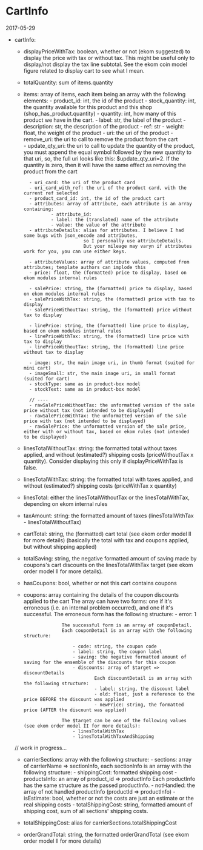CartInfo
============
2017-05-29



- cartInfo:
    - displayPriceWithTax: boolean, whether or not (ekom suggested) to display the price with tax or without tax.
                        This might be useful only to display/not display the tax line subtotal.
                        See the ekom coin model figure related to display cart to see what I mean.
                        
    - totalQuantity: sum of items.quantity
    - items: array of items, each item being an array with the following elements:
            - product_id: int, the id of the product
            - stock_quantity: int, the quantity available for this product and this shop (shop_has_product.quantity)
            - quantity: int, how many of this product we have in the cart.
            - label: str, the label of the product
            - description: str, the description of the product
            - ref: str
            - weight: float, the weight of the product
            - uri: the uri of the product 
            - remove_uri: the uri to call to remove the product from the cart  
            - update_qty_uri: the uri to call to update the quantity of the product, you must append the equal symbol followed by the new quantity to that uri,
                                    so, the full uri looks like this: $update_qty_uri=2.
                                    If the quantity is zero, then it will have the same effect as removing the product from the cart
                                    
            - uri_card: the uri of the product card 
            - uri_card_with_ref: the uri of the product card, with the current ref selected 
            - product_card_id: int, the id of the product cart
            - attributes: array of attribute, each attribute is an array containing:
                    - attribute_id:
                    - label: the (translated) name of the attribute
                    - value: the value of the attribute  
            - attributeDetails: alias for attributes. I believe I had some bugs with json_encode and attributes,
                                so I personally use attributeDetails.
                                But your mileage may varyn if attributes work for you, you can use either keys. 
                                
            - attributeValues: array of attribute values, computed from attributes; template authors can implode this
            - price: float, the (formatted) price to display, based on ekom modules internal rules 
            
            - salePrice: string, the (formatted) price to display, based on ekom modules internal rules 
            - salePriceWithTax: string, the (formatted) price with tax to display 
            - salePriceWithoutTax: string, the (formatted) price without tax to display
            
            - linePrice: string, the (formatted) line price to display, based on ekom modules internal rules
            - linePriceWithTax: string, the (formatted) line price with tax to display 
            - linePriceWithoutTax: string, the (formatted) line price without tax to display
             
            - image: str, the main image uri, in thumb format (suited for mini cart)
            - imageSmall: str, the main image uri, in small format (suited for cart)
            - stockType: same as in product-box model
            - stockText: same as in product-box model
            
            // ----            
            - rawSalePriceWithoutTax: the unformatted version of the sale price without tax (not intended to be displayed)
            - rawSalePriceWithTax: the unformatted version of the sale price with tax (not intended to be displayed)
            - rawSalePrice: the unformatted version of the sale price, either with or without tax, based on ekom rules (not intended to be displayed)
            
    - linesTotalWithoutTax: string: the formatted total without taxes applied, and without (estimated?) shipping costs
                            (priceWithoutTax x quantity).
                            Consider displaying this only if displayPriceWithTax is false.
                            
    - linesTotalWithTax: string: the formatted total with taxes applied, and without (estimated?) shipping costs
                            (priceWithTax x quantity)
    - linesTotal: either the linesTotalWithoutTax or the linesTotalWithTax, depending on ekom internal rules
    - taxAmount: string: the formatted amount of taxes (linesTotalWithTax - linesTotalWithoutTax)
    
    - cartTotal: string, the (formatted) cart total (see ekom order model II for more details)
                        (basically the total with tax and coupons applied, but without shipping applied)
    - totalSaving: string, the negative formatted amount of saving made by coupons's cart discounts on the linesTotalWithTax target (see ekom order model II for more details).
    - hasCoupons: bool, whether or not this cart contains coupons
    - coupons: array containing the details of the coupon discounts applied to the cart
                        The array can have two forms: one if it's erroneous (i.e. an internal problem occurred), and one if it's successful.
                        The erroneous form has the following structure:
                            - error: 1
                            
                        The successful form is an array of couponDetail.
                        Each couponDetail is an array with the following structure:
                        
                            - code: string, the coupon code
                            - label: string, the coupon label
                            - saving: the negative formatted amount of saving for the ensemble of the discounts for this coupon
                            - discounts: array of $target => discountDetails
                                    Each discountDetail is an array with the following structure:
                                    - label: string, the discount label
                                    - old: float, just a reference to the price BEFORE the discount was applied
                                    - newPrice: string, the formatted price (AFTER the discount was applied)
                            
                        The $target can be one of the following values (see ekom order model II for more details):
                            - linesTotalWithTax
                            - linesTotalWithTaxAndShipping
    
    // work in progress...
    - carrierSections: array with the following structure:
            - sections: array of carrierName => sectionInfo, each sectionInfo is an array with the following structure:
                   - shippingCost: formatted shipping cost
                   - productsInfo: an array of product_id => productInfo
                           Each productInfo has the same structure as the passed productInfo.
            - notHandled: the array of not handled productInfo (productId => productInfo)
            - isEstimate: bool, whether or not the costs are just an estimate or the real shipping costs
            - totalShippingCost: string, formatted amount of shipping cost, sum of all sections' shipping costs.     
            
    - totalShippingCost: alias for carrierSections.totalShippingCost
    - orderGrandTotal: string, the formatted orderGrandTotal (see ekom order model II for more details)